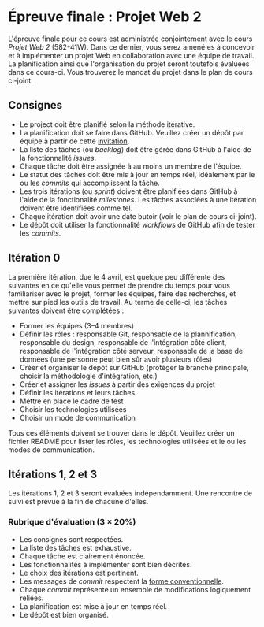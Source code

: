 # Épreuve finale : Projet Web 2

L'épreuve finale pour ce cours est administrée conjointement avec le
cours *Projet Web 2* (582-41W). Dans ce dernier, vous serez amené·es
à concevoir et à implémenter un projet Web en collaboration avec une
équipe de travail. La planification ainsi que l'organisation du projet
seront toutefois évaluées dans ce cours-ci. Vous trouverez le mandat du
projet dans le plan de cours ci-joint.

## Consignes

-   Le project doit être planifié selon la méthode itérative.
-   La planification doit se faire dans GitHub. Veuillez créer un
    dépôt par équipe à partir de cette [invitation][classroom].
-   La liste des tâches (ou *backlog*) doit être gérée dans GitHub à
    l'aide de la fonctionnalité *issues*.
-   Chaque tâche doit être assignée à au moins un membre de l'équipe.
-   Le statut des tâches doit être mis à jour en temps réel, idéalement
    par le ou les *commits* qui accomplissent la tâche.
-   Les trois itérations (ou *sprint*) doivent être planifiées dans
    GitHub à l'aide de la fonctionalité *milestones*. Les tâches
    associées à une itération doivent être identifiées comme tel.
-   Chaque itération doit avoir une date butoir (voir le plan de cours
    ci-joint).
-   Le dépôt doit utiliser la fonctionnalité *workflows* de GitHub afin
    de tester les *commits*.

[classroom]: https://classroom.github.com/a/J3O2j-WY

## Itération 0

La première itération, due le 4 avril, est quelque peu différente des
suivantes en ce qu'elle vous permet de prendre du temps pour vous
familiariser avec le projet, former les équipes, faire des recherches,
et mettre sur pied les outils de travail. Au terme de celle-ci, les
tâches suivantes doivent être complétées :

-   Former les équipes (3–4 membres)
-   Définir les rôles : responsable Git, responsable de la
    plannification, responsable du design, responsable de l'intégration
    côté client, responsable de l'intégration côté serveur, responsable
    de la base de données (une personne peut bien sûr avoir plusieurs
    rôles)
-   Créer et organiser le dépôt sur GitHub (protéger la branche
    principale, choisir la méthodologie d'intégration, etc.)
-   Créer et assigner les *issues* à partir des exigences du projet
-   Définir les itérations et leurs tâches
-   Mettre en place le cadre de test
-   Choisir les technologies utilisées
-   Choisir un mode de communication

Tous ces éléments doivent se trouver dans le dépôt. Veuillez créer un
fichier README pour lister les rôles, les technologies utilisées et le
ou les modes de communication.

## Itérations 1, 2 et 3

Les itérations 1, 2 et 3 seront évaluées indépendamment. Une rencontre
de suivi est prévue à la fin de chacune d'elles.

### Rubrique d'évaluation (3 × 20%)

-   Les consignes sont respectées.
-   La liste des tâches est exhaustive.
-   Chaque tâche est clairement énoncée.
-   Les fonctionnalités à implémenter sont bien décrites.
-   Le choix des itérations est pertinent.
-   Les messages de *commit* respectent la [forme conventionnelle][].
-   Chaque *commit* représente un ensemble de modifications logiquement
    reliées.
-   La planification est mise à jour en temps réel. 
-   Le dépôt est bien organisé.

[forme conventionnelle]:
https://tbaggery.com/2008/04/19/a-note-about-git-commit-messages.html
